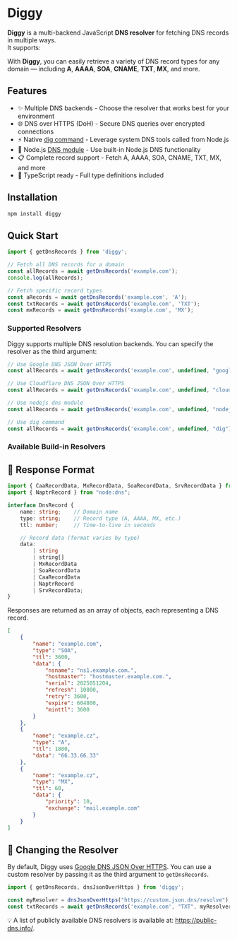 # Diggy

**Diggy** is a multi-backend JavaScript **DNS resolver** for fetching DNS records in multiple ways.  
It supports:

With **Diggy**, you can easily retrieve a variety of DNS record types for any domain — including **A**, **AAAA**,
**SOA**, **CNAME**, **TXT**, **MX**, and more.

## Features

- ✨ Multiple DNS backends - Choose the resolver that works best for your environment
- 🌐 DNS over HTTPS (DoH) - Secure DNS queries over encrypted connections
- ⚡ Native [dig command](https://linux.die.net/man/1/dig) - Leverage system DNS tools called from Node.js
- 🔧 Node.js [DNS module](https://nodejs.org/api/dns.html) - Use built-in Node.js DNS functionality
- 📋 Complete record support - Fetch A, AAAA, SOA, CNAME, TXT, MX, and more
- 🎯 TypeScript ready - Full type definitions included

## Installation

```bash
npm install diggy
```

## Quick Start

```javascript
import { getDnsRecords } from 'diggy';

// Fetch all DNS records for a domain
const allRecords = await getDnsRecords('example.com');
console.log(allRecords);

// Fetch specific record types
const aRecords = await getDnsRecords('example.com', 'A');
const txtRecords = await getDnsRecords('example.com', 'TXT');
const mxRecords = await getDnsRecords('example.com', 'MX');
```

### Supported Resolvers

Diggy supports multiple DNS resolution backends. You can specify the resolver as the third argument:

```javascript
// Use Google DNS JSON Over HTTPS
const allRecords = await getDnsRecords('example.com', undefined, "google");

// Use Cloudflare DNS JSON Over HTTPS
const allRecords = await getDnsRecords('example.com', undefined, "cloudflare");

// Use nodejs dns module
const allRecords = await getDnsRecords('example.com', undefined, "nodejs");

// Use dig command
const allRecords = await getDnsRecords('example.com', undefined, "dig");
```

### Available Build-in Resolvers



## 📜 Response Format

```typescript
import { CaaRecordData, MxRecordData, SoaRecordData, SrvRecordData } from "./types";
import { NaptrRecord } from "node:dns";

interface DnsRecord {
	name: string;    // Domain name
	type: string;    // Record type (A, AAAA, MX, etc.)
	ttl: number;     // Time-to-live in seconds

	// Record data (format varies by type)
	data:
		| string
		| string[]
		| MxRecordData
		| SoaRecordData
		| CaaRecordData
		| NaptrRecord
		| SrvRecordData;
}
```

Responses are returned as an array of objects, each representing a DNS record.

```json
[
	{
		"name": "example.com",
		"type": "SOA",
		"ttl": 3600,
		"data": {
			"nsname": "ns1.example.com.",
			"hostmaster": "hostmaster.example.com.",
			"serial": 2025051204,
			"refresh": 10800,
			"retry": 3600,
			"expire": 604800,
			"minttl": 3600
		}
	},
	{
		"name": "example.cz",
		"type": "A",
		"ttl": 1800,
		"data": "66.33.66.33"
	},
	{
		"name": "example.cz",
		"type": "MX",
		"ttl": 60,
		"data": {
			"priority": 10,
			"exchange": "mail.example.com"
		}
	}
]
```

## 🔧 Changing the Resolver

By default, Diggy uses [Google DNS JSON Over HTTPS](https://dns.google/resolve?name=ozana.cz&type=A). You can use a
custom resolver by passing it as the third argument to `getDnsRecords`.

```javascript
import { getDnsRecords, dnsJsonOverHttps } from 'diggy';

const myResolver = dnsJsonOverHttps("https://custom.json.dns/resolve");
const txtRecords = await getDnsRecords('example.com', "TXT", myResolver);
```

💡 A list of publicly available DNS resolvers is available at: https://public-dns.info/.
